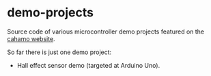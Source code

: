 # demo-projects

Source code of various microcontroller demo projects featured on the [cahamo website](https://cahamo.delphidabbler.com).

So far there is just one demo project:

* Hall effect sensor demo (targeted at Arduino Uno).

